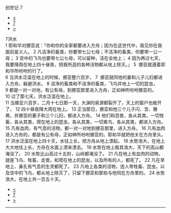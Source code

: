 ﻿





 创世记 7




* [<](bible/GEN06.md)
* [7](bible/GEN.md)
* [>](bible/GEN08.md)



 
7洪水  
1 耶和华对挪亚说：「你和你的全家都要进入方舟；因为在这世代中，我见你在我面前是义人。 
2 凡洁净的畜类，你要带七公七母；不洁净的畜类，你要带一公一母； 
3 空中的飞鸟也要带七公七母，可以留种，活在全地上； 
4 因为再过七天，我要降雨在地上四十昼夜，把我所造的各种活物都从地上除灭。」 
5  挪亚就遵着耶和华所吩咐的行了。  
6 当洪水泛滥在地上的时候，挪亚整六百岁。 
7  挪亚就同他的妻和儿子儿妇都进入方舟，躲避洪水。 
8 洁净的畜类和不洁净的畜类，飞鸟并地上一切的昆虫， 
9 都是一对一对地，有公有母，到挪亚那里进入方舟，正如神所吩咐挪亚的。 
10 过了那七天，洪水泛滥在地上。  
11 当挪亚六百岁，二月十七日那一天，大渊的泉源都裂开了，天上的窗户也敞开了， 
12 四十昼夜降大雨在地上。 
13 正当那日，挪亚和他三个儿子闪、含、雅弗，并挪亚的妻子和三个儿妇，都进入方舟。 
14 他们和百兽，各从其类，一切牲畜，各从其类，爬在地上的昆虫，各从其类，一切禽鸟，各从其类，都进入方舟。 
15 凡有血肉、有气息的活物，都一对一对地到挪亚那里，进入方舟。 
16 凡有血肉进入方舟的，都是有公有母，正如神所吩咐挪亚的。耶和华就把他关在方舟里头。  
17 洪水泛滥在地上四十天，水往上长，把方舟从地上漂起。 
18 水势浩大，在地上大大地往上长，方舟在水面上漂来漂去。 
19 水势在地上极其浩大，天下的高山都淹没了。 
20 水势比山高过十五肘，山岭都淹没了。 
21 凡在地上有血肉的动物，就是飞鸟、牲畜、走兽，和爬在地上的昆虫，以及所有的人，都死了。 
22 凡在旱地上、鼻孔有气息的生灵都死了。 
23 凡地上各类的活物，连人带牲畜、昆虫，以及空中的飞鸟，都从地上除灭了，只留下挪亚和那些与他同在方舟里的。 
24 水势浩大，在地上共一百五十天。 
* [<](bible/GEN06.md)
* [7](bible/GEN.md)
* [>](bible/GEN08.md)





---









